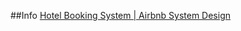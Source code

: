 ##Info
[Hotel Booking System | Airbnb System Design](https://tripathi-abhinav.medium.com/hotel-booking-system-airbnb-system-design-most-frequently-asked-question-in-technical-interviews-3b03b4f511f3)